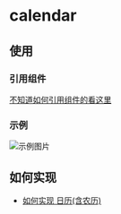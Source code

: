 # calendar

## 使用
### 引用组件

[不知道如何引用组件的看这里](../../../README.md)

### 示例

![示例图片](https://mmbiz.qpic.cn/mmbiz_png/xoIzuYKVBOzdDhYL6TZ4mwQaktJfibMD0EvarZaTaviaPian4eONaialQLBwlaCibOOZSicGjbALrUGhHCgUSwo0SY5g/0?wx_fmt=png)

## 如何实现

- [如何实现 日历(含农历)](https://github.com/angxuejian/how-to-achieve/blob/main/docs/HTA-1-201210.md)
